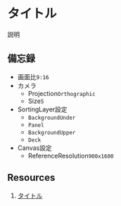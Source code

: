 # タイトル
説明

## 備忘録
- 画面比`9:16`
- カメラ
  - Projection`Orthographic`
  - Size`5`
- SortingLayer設定
  - `BackgroundUnder`
  - `Panel` 
  - `BackgroundUpper`
  - `Deck`
- Canvas設定
  - ReferenceResolution`900x1600`

## Resources
1. [タイトル](リンク)
